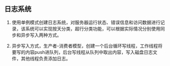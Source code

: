 ## 日志系统

1. 使用单例模式创建日志系统，对服务器运行状态、错误信息和访问数据进行记录，该系统可以实现按天分类，超行分类功能，可以根据实际情况分别使用同步和异步写入两种方式。

2. 异步写入方式，生产者-消费者模型，创建一个后台循环写线程，工作线程将要写的内容push进队列，后台写线程从队列中取出内容，写入磁盘日志文件，其他线程负责添加日志。
 